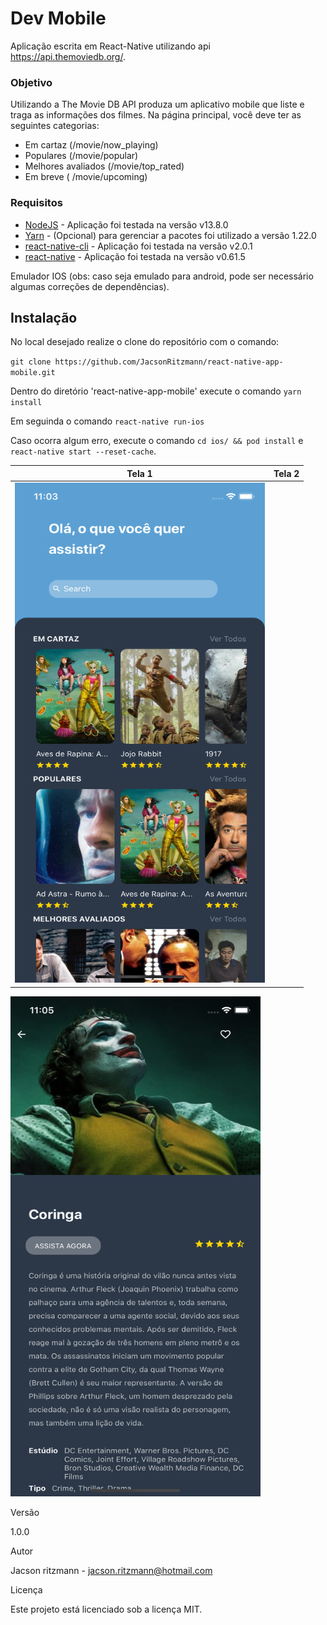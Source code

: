 # Dev Mobile

Aplicação escrita em React-Native utilizando api https://api.themoviedb.org/.

### Objetivo
Utilizando a ​The Movie DB API produza um aplicativo mobile que liste e traga as informações dos filmes.
Na página principal, você deve ter as seguintes categorias: 
- Em cartaz​ (/movie/now_playing)
- Populares​ (/movie/popular)
- Melhores avaliados​ (/movie/top_rated)
- Em breve (​ /movie/upcoming)

### Requisitos

- [NodeJS](https://nodejs.org/en/) - Aplicação foi testada na versão v13.8.0
- [Yarn](https://yarnpkg.com/pt-BR/) - (Opcional) para gerenciar a pacotes foi utilizado a versão 1.22.0
- [react-native-cli](https://facebook.github.io/react-native/) - Aplicação foi testada na versão v2.0.1
- [react-native](https://facebook.github.io/react-native/) - Aplicação foi testada na versão v0.61.5

Emulador IOS (obs: caso seja emulado para android, pode ser necessário algumas correções de dependências).

## Instalação

No local desejado realize o clone do repositório com o comando:

`git clone https://github.com/JacsonRitzmann/react-native-app-mobile.git`

Dentro do diretório 'react-native-app-mobile' execute o comando `yarn install`

Em seguinda o comando `react-native run-ios`

Caso ocorra algum erro, execute o comando `cd ios/ && pod install` e `react-native start --reset-cache`.

| Tela 1     | Tela 2      |
|------------|-------------|
<img src="https://github.com/JacsonRitzmann/react-native-app-mobile/blob/master/screenshot1.png" width="400" height="800" /> |
<img src="https://github.com/JacsonRitzmann/react-native-app-mobile/blob/master/screenshot2.png" width="400" height="800" />

Versão

1.0.0

Autor

Jacson ritzmann - jacson.ritzmann@hotmail.com

Licença

Este projeto está licenciado sob a licença MIT.

